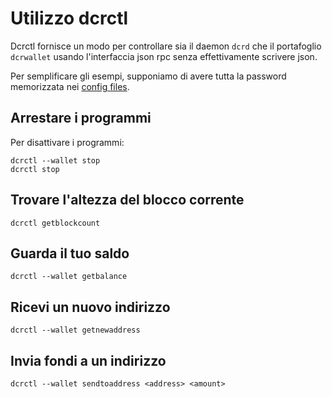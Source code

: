 # <i class="fa fa-hdd-o"></i> Utilizzo dcrctl 

Dcrctl fornisce un modo per controllare sia il daemon `dcrd` che il portafoglio
`dcrwallet` usando l'interfaccia json rpc senza effettivamente scrivere
json.

Per semplificare gli esempi, supponiamo di avere tutta la password
memorizzata nei [config files](/advanced/storing-login-details.md).

## <i class="fa fa-power-off"></i> Arrestare i programmi

Per disattivare i programmi:

```no-highlight
dcrctl --wallet stop
dcrctl stop
```

## <i class="fa fa-arrow-up"></i> Trovare l'altezza del blocco corrente

```no-highlight
dcrctl getblockcount
```

## <i class="fa fa-dollar"></i> Guarda il tuo saldo

```no-highlight
dcrctl --wallet getbalance
```

## <i class="fa fa-inbox"></i> Ricevi un nuovo indirizzo

```no-highlight
dcrctl --wallet getnewaddress
```

## <i class="fa fa-rocket"></i> Invia fondi a un indirizzo

```
dcrctl --wallet sendtoaddress <address> <amount>
```

